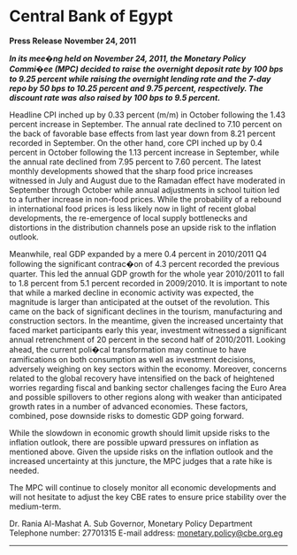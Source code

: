 # Central Bank of Egypt 

**Press Release**
**November 24, 2011**

**_In its mee�ng held on November 24, 2011, the Monetary Policy Commi�ee (MPC) decided to raise_**
**_the overnight deposit rate by 100 bps to 9.25 percent while raising the overnight lending rate and_**
**_the 7-day repo by 50 bps to 10.25 percent and 9.75 percent, respectively. The discount rate was_**
**_also raised by 100 bps to 9.5 percent._**

Headline CPI inched up by 0.33 percent (m/m) in October following the 1.43 percent increase in
September. The annual rate declined to 7.10 percent on the back of favorable base effects from last
year down from 8.21 percent recorded in September. On the other hand, core CPI inched up by 0.4
percent in October following the 1.13 percent increase in September, while the annual rate
declined from 7.95 percent to 7.60 percent. The latest monthly developments showed that the
sharp food price increases witnessed in July and August due to the Ramadan effect have moderated
in September through October while annual adjustments in school tuition led to a further increase
in non-food prices. While the probability of a rebound in international food prices is less likely now
in light of recent global developments, the re-emergence of local supply bottlenecks and distortions
in the distribution channels pose an upside risk to the inflation outlook.

Meanwhile, real GDP expanded by a mere 0.4 percent in 2010/2011 Q4 following the significant
contrac�on of 4.3 percent recorded the previous quarter. This led the annual GDP growth for the
whole year 2010/2011 to fall to 1.8 percent from 5.1 percent recorded in 2009/2010. It is important
to note that while a marked decline in economic activity was expected, the magnitude is larger than
anticipated at the outset of the revolution. This came on the back of significant declines in the
tourism, manufacturing and construction sectors. In the meantime, given the increased uncertainty
that faced market participants early this year, investment witnessed a significant annual
retrenchment of 20 percent in the second half of 2010/2011. Looking ahead, the current poli�cal
transformation may continue to have ramifications on both consumption as well as investment
decisions, adversely weighing on key sectors within the economy. Moreover, concerns related to
the global recovery have intensified on the back of heightened worries regarding fiscal and banking
sector challenges facing the Euro Area and possible spillovers to other regions along with weaker
than anticipated growth rates in a number of advanced economies. These factors, combined, pose
downside risks to domestic GDP going forward.

While the slowdown in economic growth should limit upside risks to the inflation outlook, there are
possible upward pressures on inflation as mentioned above. Given the upside risks on the inflation
outlook and the increased uncertainty at this juncture, the MPC judges that a rate hike is needed.

The MPC will continue to closely monitor all economic developments and will not hesitate to adjust
the key CBE rates to ensure price stability over the medium-term.

Dr. Rania Al-Mashat
A. Sub Governor, Monetary Policy Department
Telephone number: 27701315
E-mail address: monetary.policy@cbe.org.eg


-----

